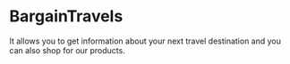 # BargainTravels

It allows you to get information about your next travel destination and you can also shop for our products.
